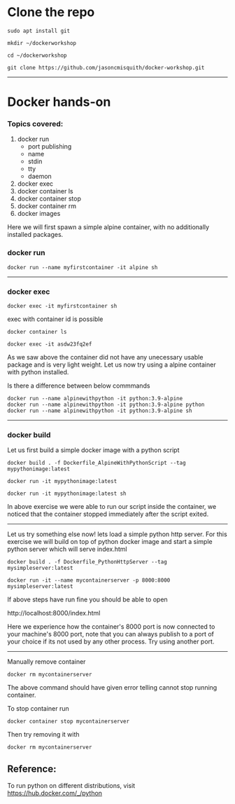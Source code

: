 
# Clone the repo

```
sudo apt install git
```
```
mkdir ~/dockerworkshop
```
```
cd ~/dockerworkshop
```
```
git clone https://github.com/jasoncmisquith/docker-workshop.git
```
---

# Docker hands-on

### Topics covered:
1. docker run
    - port publishing
    - name
    - stdin
    - tty
    - daemon
2. docker exec
3. docker container ls
4. docker container stop
5. docker container rm
6. docker images


Here we will first spawn a simple alpine container, with no additionally installed packages.

### docker run
```
docker run --name myfirstcontainer -it alpine sh
```
---

### docker exec
```
docker exec -it myfirstcontainer sh
```

exec with container id is possible
```
docker container ls
```
```
docker exec -it asdw23fq2ef
```
As we saw above the container did not have any unecessary usable package and is very light weight.
Let us now try using a alpine container with python installed.

Is there a difference between below commmands
```
docker run --name alpinewithpython -it python:3.9-alpine
docker run --name alpinewithpython -it python:3.9-alpine python
docker run --name alpinewithpython -it python:3.9-alpine sh
```

---

### docker build

Let us first build a simple docker image with a python script
```
docker build . -f Dockerfile_AlpineWithPythonScript --tag mypythonimage:latest
```

```
docker run -it mypythonimage:latest
```
```
docker run -it mypythonimage:latest sh
```

In above exercise we were able to run our script inside the container, we noticed that the container stopped immediately after the script exited.

---

Let us try something else now! lets load a simple python http server. For this exercise we will build on top of python docker image and start a simple python server which will serve index.html

```
docker build . -f Dockerfile_PythonHttpServer --tag mysimpleserver:latest
```
```
docker run -it --name mycontainerserver -p 8000:8000 mysimpleserver:latest
```

If above steps have run fine you should be able to open

http://localhost:8000/index.html

Here we experience how the container's 8000 port is now connected to your machine's 8000 port, note that you can always publish to a port of your choice if its not used by any other process. Try using another port.

---

Manually remove container
```
docker rm mycontainerserver
```
The above command should have given error telling cannot stop running container.

To stop container run
```
docker container stop mycontainerserver
```
Then try removing it with
```
docker rm mycontainerserver
```
## Reference:

To run python on different distributions, visit https://hub.docker.com/_/python

